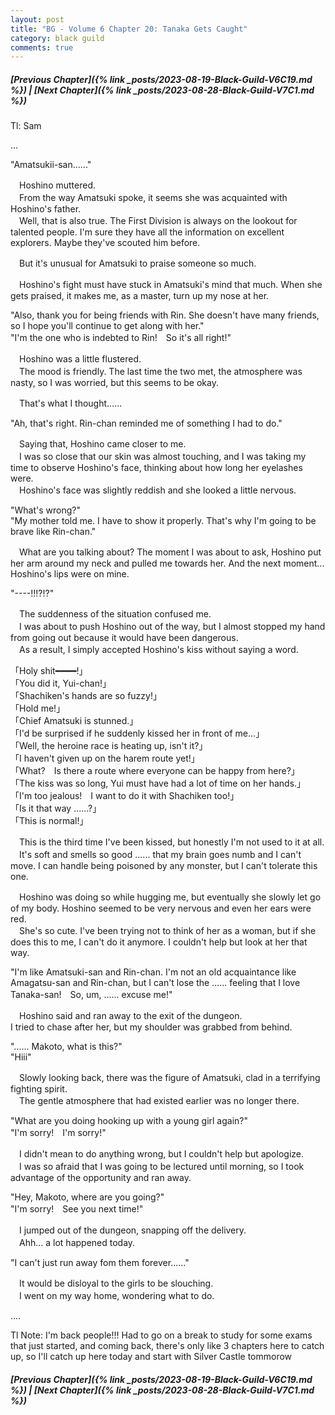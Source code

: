 ```yaml
---
layout: post
title: "BG - Volume 6 Chapter 20: Tanaka Gets Caught"
category: black guild
comments: true
---
```


##### [Previous Chapter]({% link _posts/2023-08-19-Black-Guild-V6C19.md %}) \| [Next Chapter]({% link _posts/2023-08-28-Black-Guild-V7C1.md %})



Tl: Sam

…


 "Amatsukii-san......"

　Hoshino muttered.   
　From the way Amatsuki spoke, it seems she was acquainted with Hoshino's father.   
　Well, that is also true. The First Division is always on the lookout for talented people. I'm sure they have all the information on excellent explorers. Maybe they've scouted him before.

　But it's unusual for Amatsuki to praise someone so much.
<!--more-->
　Hoshino's fight must have stuck in Amatsuki's mind that much. When she gets praised, it makes me, as a master, turn up my nose at her.

"Also, thank you for being friends with Rin. She doesn't have many friends, so I hope you'll continue to get along with her."   
"I'm the one who is indebted to Rin!　So it's all right!"

　Hoshino was a little flustered.   
　The mood is friendly. The last time the two met, the atmosphere was nasty, so I was worried, but this seems to be okay.

　That's what I thought......

"Ah, that's right. Rin-chan reminded me of something I had to do."

　Saying that, Hoshino came closer to me.   
　I was so close that our skin was almost touching, and I was taking my time to observe Hoshino's face, thinking about how long her eyelashes were.   
　Hoshino's face was slightly reddish and she looked a little nervous.

"What's wrong?"   
"My mother told me. I have to show it properly. That's why I'm going to be brave like Rin-chan."

　What are you talking about? The moment I was about to ask, Hoshino put her arm around my neck and pulled me towards her. And the next moment... Hoshino's lips were on mine.

"----!!!?!?"

　The suddenness of the situation confused me.   
　I was about to push Hoshino out of the way, but I almost stopped my hand from going out because it would have been dangerous.   
　As a result, I simply accepted Hoshino's kiss without saying a word.

「Holy shit━━━━!」   
「You did it, Yui-chan!」   
「Shachiken's hands are so fuzzy!」   
「Hold me!」   
「Chief Amatsuki is stunned.」   
「I'd be surprised if he suddenly kissed her in front of me...」   
「Well, the heroine race is heating up, isn't it?」   
「I haven't given up on the harem route yet!」   
「What?　Is there a route where everyone can be happy from here?」   
「The kiss was so long, Yui must have had a lot of time on her hands.」   
「I'm too jealous!　I want to do it with Shachiken too!」   
「Is it that way ......?」   
「This is normal!」

　This is the third time I've been kissed, but honestly I'm not used to it at all.   
　It's soft and smells so good ...... that my brain goes numb and I can't move. I can handle being poisoned by any monster, but I can't tolerate this one.

　Hoshino was doing so while hugging me, but eventually she slowly let go of my body. Hoshino seemed to be very nervous and even her ears were red.   
　She's so cute. I've been trying not to think of her as a woman, but if she does this to me, I can't do it anymore. I couldn't help but look at her that way.

"I'm like Amatsuki-san and Rin-chan. I'm not an old acquaintance like Amagatsu-san and Rin-chan, but I can't lose the ...... feeling that I love Tanaka-san!　So, um, ...... excuse me!"

　Hoshino said and ran away to the exit of the dungeon.   
I tried to chase after her, but my shoulder was grabbed from behind.

"...... Makoto, what is this?"   
"Hiii"

　Slowly looking back, there was the figure of Amatsuki, clad in a terrifying fighting spirit.   
　The gentle atmosphere that had existed earlier was no longer there.

"What are you doing hooking up with a young girl again?"   
"I'm sorry!　I'm sorry!"

　I didn't mean to do anything wrong, but I couldn't help but apologize.   
　I was so afraid that I was going to be lectured until morning, so I took advantage of the opportunity and ran away.

"Hey, Makoto, where are you going?"   
"I'm sorry!　See you next time!"

　I jumped out of the dungeon, snapping off the delivery.   
　Ahh... a lot happened today.

"I can't just run away fom them forever......"

　It would be disloyal to the girls to be slouching.   
　I went on my way home, wondering what to do.


....

Tl Note: I'm back people!!! Had to go on a break to study for some exams that just started, and coming back, there's only like 3 chapters here to catch up, so I'll catch up here today and start with Silver Castle tommorow


##### [Previous Chapter]({% link _posts/2023-08-19-Black-Guild-V6C19.md %}) \| [Next Chapter]({% link _posts/2023-08-28-Black-Guild-V7C1.md %})
